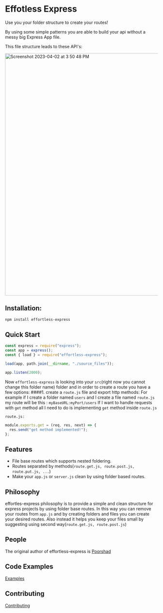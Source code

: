 # Effotless Express

Use you your folder structure to create your routes!

By using some simple patterns you are able to build your api without a messy big Express App file.

This file structure leads to these API's:

<img width="796" alt="Screenshot 2023-04-02 at 3 50 48 PM" src="https://user-images.githubusercontent.com/43247296/229357200-33fb1de2-16aa-473d-b625-4c2bb63be471.png">


## Installation:

```bash
npm install effortless-express
```

## Quick Start

```javascript
const express = require("express");
const app = express();
const { load } = require("effortless-express");

load(app, path.join(__dirname, "./source_files"));

app.listen(2000);
```

Now `effortless-express` is looking into your `src`(right now you cannot change this folder name) folder and in order to create a route you have a few options:
####1. create a `route.js` file and export http methods:
For example if I create a folder named `users` and I create a file named `route.js`
my route will be this : `myBaseURL:myPort/users`
If I want to handle requests with `get` method all I need to do is implementing `get` method inside `route.js`

`route.js:`

```javascript
module.exports.get = (req, res, next) => {
  res.send("get method implemented!");
};
```


## Features

- File base routes which supports nested foldering.
- Routes separated by methods(`route.get.js, route.post.js, route.put.js, ...`)
- Make your `app.js` or `server.js` clean by using folder based routes.

## Philosophy

effortles-express philosophy is to provide a simple and clean structure for express projects by using folder base routes. In this way you can remove your routes from `app.js` and by creating folders and files you can create your desired routes. Also instead it helps you keep your files small by suggesting using second way(`route.get.js, route.post.js`)

## People

The original author of effortless-express is [Poorshad](https://github.com/pshaddel)

## Code Examples

[Examples](https://github.com/pshaddel/effortless-examples/tree/master/effortless-express)

## Contributing

[Contributing](https://github.com/pshaddel/efforless-express)
